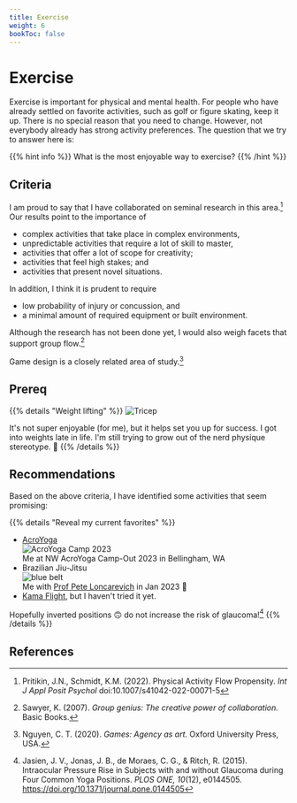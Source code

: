 ```yaml
---
title: Exercise
weight: 6
bookToc: false
---
```


# Exercise

Exercise is important for physical and mental health.  For people who
have already settled on favorite activities, such as golf or figure
skating, keep it up. There is no special reason that you need to
change.  However, not everybody already has strong activity
preferences. The question that we try to answer here is:

{{% hint info %}}
What is the most enjoyable way to exercise?
{{% /hint %}}

## Criteria

I am proud to say that I have collaborated on seminal research in this area.[^pritikin2022]
Our results point to the importance of

- complex activities that take place in complex environments,
- unpredictable activities that require a lot of skill to master,
- activities that offer a lot of scope for creativity;
- activities that feel high stakes; and
- activities that present novel situations.

In addition, I think it is prudent to require
- low probability of injury or concussion, and
- a minimal amount of required equipment or built environment.

Although the research has not been done yet, I would also weigh facets that support group flow.[^sawyer2007]

Game design is a closely related area of study.[^nguyen2020]

## Prereq

{{% details "Weight lifting" %}}
![Tricep](tricep.webp)

It's not super enjoyable (for me), but it helps set you up for success.
I got into weights late in life. I'm still trying to grow out of the nerd physique stereotype. 🤣
{{% /details %}}

## Recommendations

Based on the above criteria, I have identified some activities that seem promising:

{{% details "Reveal my current favorites" %}}
- [AcroYoga](https://en.wikipedia.org/wiki/Acroyoga)  
![AcroYoga Camp 2023](acroyogacamp-2023.webp)  
Me at NW AcroYoga Camp-Out 2023 in Bellingham, WA
- Brazilian Jiu-Jitsu  
![blue belt](blue.webp)  
Me with [Prof Pete Loncarevich](https://en.wikipedia.org/wiki/Pete_Loncarevich#Brazilian_Jiu-Jitsu) in Jan 2023 🥋
- [Kama Flight](https://kamaflight.com/), but I haven't tried it yet.

Hopefully inverted positions 🙃 do not increase the risk of glaucoma![^jasien2015]
{{% /details %}}

## References

[^pritikin2022]: Pritikin, J.N., Schmidt, K.M. (2022). Physical Activity Flow Propensity. *Int J Appl Posit Psychol* doi:10.1007/s41042-022-00071-5

[^sawyer2007]: Sawyer, K. (2007). *Group genius: The creative power of collaboration.* Basic Books.

[^jasien2015]: Jasien, J. V., Jonas, J. B., de Moraes, C. G., & Ritch, R. (2015). Intraocular Pressure Rise in Subjects with and without Glaucoma during Four Common Yoga Positions. *PLOS ONE, 10*(12), e0144505. https://doi.org/10.1371/journal.pone.0144505

[^nguyen2020]: Nguyen, C. T. (2020). *Games: Agency as art.* Oxford University Press, USA.
